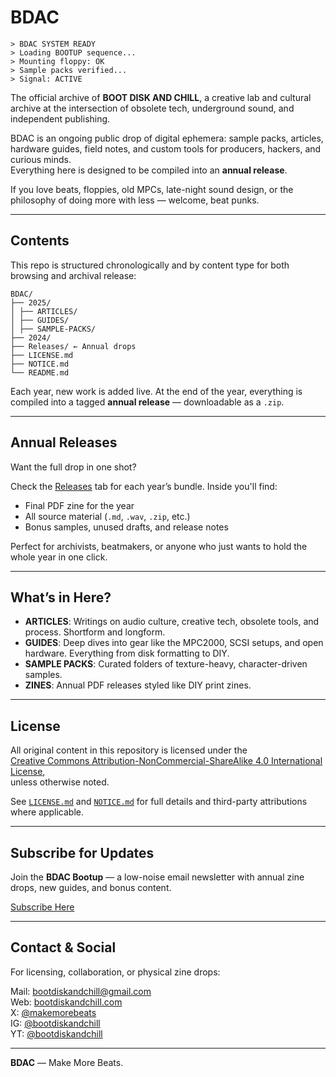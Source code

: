 # BDAC

```
> BDAC SYSTEM READY  
> Loading BOOTUP sequence...  
> Mounting floppy: OK  
> Sample packs verified...  
> Signal: ACTIVE
```

The official archive of **BOOT DISK AND CHILL**, a creative lab and cultural archive at the intersection of obsolete tech, underground sound, and independent publishing.

BDAC is an ongoing public drop of digital ephemera: sample packs, articles, hardware guides, field notes, and custom tools for producers, hackers, and curious minds.  
Everything here is designed to be compiled into an **annual release**.

If you love beats, floppies, old MPCs, late-night sound design, or the philosophy of doing more with less — welcome, beat punks.

---

## Contents

This repo is structured chronologically and by content type for both browsing and archival release:

```
BDAC/
├── 2025/
│ ├── ARTICLES/
│ ├── GUIDES/
│ ├── SAMPLE-PACKS/
├── 2024/
├── Releases/ ← Annual drops
├── LICENSE.md
├── NOTICE.md
└── README.md
```


Each year, new work is added live. At the end of the year, everything is compiled into a tagged **annual release** — downloadable as a `.zip`.

---

## Annual Releases

Want the full drop in one shot?

Check the [Releases](https://github.com/bootdiskandchill/BDAC/releases) tab for each year’s bundle. Inside you'll find:

- Final PDF zine for the year  
- All source material (`.md`, `.wav`, `.zip`, etc.)  
- Bonus samples, unused drafts, and release notes  

Perfect for archivists, beatmakers, or anyone who just wants to hold the whole year in one click.

---

## What’s in Here?

- **ARTICLES**: Writings on audio culture, creative tech, obsolete tools, and process. Shortform and longform.  
- **GUIDES**: Deep dives into gear like the MPC2000, SCSI setups, and open hardware. Everything from disk formatting to DIY.  
- **SAMPLE PACKS**: Curated folders of texture-heavy, character-driven samples.  
- **ZINES**: Annual PDF releases styled like DIY print zines.  

---

## License

All original content in this repository is licensed under the  
[Creative Commons Attribution-NonCommercial-ShareAlike 4.0 International License](https://creativecommons.org/licenses/by-nc-sa/4.0/),  
unless otherwise noted.

See [`LICENSE.md`](./LICENSE.md) and [`NOTICE.md`](./NOTICE.md) for full details and third-party attributions where applicable.

---

## Subscribe for Updates

Join the **BDAC Bootup** — a low-noise email newsletter with annual zine drops, new guides, and bonus content.

[Subscribe Here](https://bootdiskandchill.com)

---

## Contact & Social

For licensing, collaboration, or physical zine drops:

Mail: [bootdiskandchill@gmail.com](mailto:bootdiskandchill@gmail.com)  
 Web: [bootdiskandchill.com](https://bootdiskandchill.com)  
   X: [@makemorebeats](https://x.com/makemorebeats)  
  IG: [@bootdiskandchill](https://instagram.com/bootdiskandchill)  
  YT: [@bootdiskandchill](https://youtube.com/@bootdiskandchill)

---

**BDAC** — Make More Beats.

